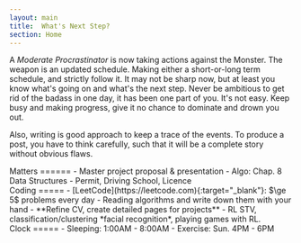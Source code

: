 ```yaml
---
layout: main
title:  What's Next Step?
section: Home
---
```


A *Moderate Procrastinator* is now taking actions against the Monster. The weapon is an updated schedule. Making either a short-or-long term schedule, and strictly follow it. It may not be sharp now, but at least you know what's going on and what's the next step. Never be ambitious to get rid of the badass in one day, it has been one part of you. It's not easy. Keep busy and making progress, give it no chance to dominate and drown you out.

Also, writing is good approach to keep a trace of the events. To produce a post, you have to think carefully, such that it will be a complete story without obvious flaws.

<div class="section" markdown="1">
Matters
======
- Master project proposal & presentation
- Algo: Chap. 8 Data Structures
- Permit, Driving School, Licence
</div>

<div class="section" markdown="1">
Coding
=====
- [LeetCode](https://leetcode.com){:target="_blank"}: $\ge 5$ problems every day
- Reading algorithms and write down them with your hand
- **Refine CV, create detailed pages for projects**
- RL STV, classification/clustering *facial recognition*, playing games with RL.
</div>

<div class="section" markdown="1">
Clock
=====
-  Sleeping: 1:00AM - 8:00AM
-  Exercise: Sun. 4PM - 6PM
 </div>
